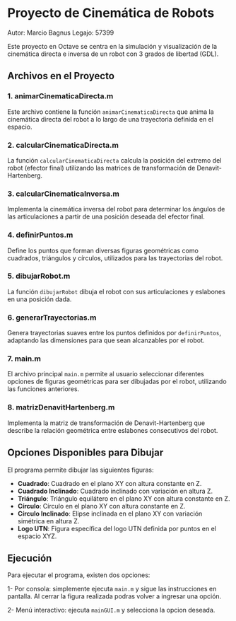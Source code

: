 ﻿# Proyecto de Cinemática de Robots

Autor: Marcio Bagnus
Legajo: 57399

Este proyecto en Octave se centra en la simulación y visualización de la cinemática directa e inversa de un robot con 3 grados de libertad (GDL).

## Archivos en el Proyecto

### 1. animarCinematicaDirecta.m

Este archivo contiene la función `animarCinematicaDirecta` que anima la cinemática directa del robot a lo largo de una trayectoria definida en el espacio.

### 2. calcularCinematicaDirecta.m

La función `calcularCinematicaDirecta` calcula la posición del extremo del robot (efector final) utilizando las matrices de transformación de Denavit-Hartenberg.

### 3. calcularCinematicaInversa.m

Implementa la cinemática inversa del robot para determinar los ángulos de las articulaciones a partir de una posición deseada del efector final.

### 4. definirPuntos.m

Define los puntos que forman diversas figuras geométricas como cuadrados, triángulos y círculos, utilizados para las trayectorias del robot.

### 5. dibujarRobot.m

La función `dibujarRobot` dibuja el robot con sus articulaciones y eslabones en una posición dada.

### 6. generarTrayectorias.m

Genera trayectorias suaves entre los puntos definidos por `definirPuntos`, adaptando las dimensiones para que sean alcanzables por el robot.

### 7. main.m

El archivo principal `main.m` permite al usuario seleccionar diferentes opciones de figuras geométricas para ser dibujadas por el robot, utilizando las funciones anteriores.

### 8. matrizDenavitHartenberg.m

Implementa la matriz de transformación de Denavit-Hartenberg que describe la relación geométrica entre eslabones consecutivos del robot.

## Opciones Disponibles para Dibujar

El programa permite dibujar las siguientes figuras:

- **Cuadrado**: Cuadrado en el plano XY con altura constante en Z.
- **Cuadrado Inclinado**: Cuadrado inclinado con variación en altura Z.
- **Triángulo**: Triángulo equilátero en el plano XY con altura constante en Z.
- **Círculo**: Círculo en el plano XY con altura constante en Z.
- **Círculo Inclinado**: Elipse inclinada en el plano XY con variación simétrica en altura Z.
- **Logo UTN**: Figura específica del logo UTN definida por puntos en el espacio XYZ.

## Ejecución
Para ejecutar el programa, existen dos opciones:

1- Por consola: simplemente ejecuta `main.m` y sigue las instrucciones en pantalla. Al cerrar la figura realizada podras volver a ingresar una opción.

2- Menú interactivo: ejecuta `mainGUI.m` y selecciona la opcion deseada.

